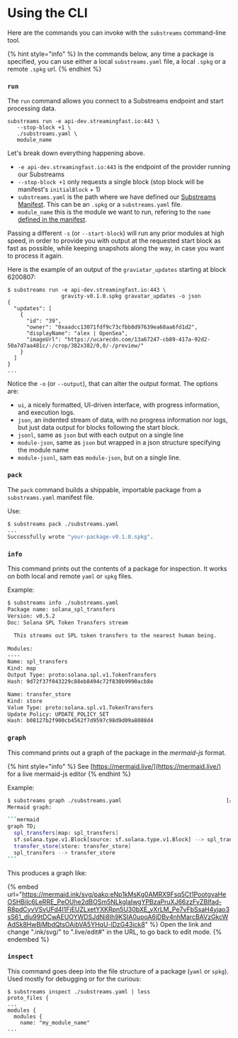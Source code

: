 # Using the CLI

Here are the commands you can invoke with the `substreams` command-line tool.

{% hint style="info" %}
In the commands below, any time a package is specified, you can use either a local `substreams.yaml` file, a local `.spkg` or a remote `.spkg` url.
{% endhint %}

### **`run`**

The `run` command allows you connect to a Substreams endpoint and start processing data.

```
substreams run -e api-dev.streamingfast.io:443 \
   --stop-block +1 \
   ./substreams.yaml \
   module_name
```

Let's break down everything happening above.

* `-e api-dev.streamingfast.io:443` is the endpoint of the provider running our Substreams
* `--stop-block +1` only requests a single block (stop block will be manifest's `initialBlock` + 1)
* `substreams.yaml` is the path where we have defined our [Substreams Manifest](https://github.com/streamingfast/substreams-docs/blob/master/docs/guides/docs/reference/manifests.html). This can be an `.spkg` or a `substreams.yaml` file.
* `module_name` this is the module we want to run, refering to the `name` [defined in the manifest](manifests.md#modules-.name).

Passing a different `-s` (or `--start-block`) will run any prior modules at high speed, in order to provide you with output at the requested start block as fast as possible, while keeping snapshots along the way, in case you want to process it again.

Here is the example of an output of the `graviatar_updates` starting at block 6200807:

```
$ substreams run -e api-dev.streamingfast.io:443 \
                 gravity-v0.1.0.spkg gravatar_updates -o json
{
  "updates": [
    {
      "id": "39",
      "owner": "0xaadcc13071fdf9c73cfbb8d97639ea68aa6fd1d2",
      "displayName": "alex | OpenSea",
      "imageUrl": "https://ucarecdn.com/13a67247-cb89-417a-92d2-50a7d7aa481c/-/crop/382x382/0,0/-/preview/"
    }
  ]
}
...
```

Notice the `-o` (or `--output`), that can alter the output format. The options are:

* `ui`, a nicely formatted, UI-driven interface, with progress information, and execution logs.
* `json`, an indented stream of data, with no progress information nor logs, but just data output for blocks following the start block.
* `jsonl`, same as `json` but with each output on a single line
* `module-json`, same as `json` but wrapped in a json structure specifying the module name
* `module-jsonl`, sam eas `module-json`, but on a single line.

### `pack`

The `pack` command builds a shippable, importable package from a `substreams.yaml` manifest file.

Use:

```bash
$ substreams pack ./substreams.yaml
...
Successfully wrote "your-package-v0.1.0.spkg".
```

### `info`

This command prints out the contents of a package for inspection. It works on both local and remote `yaml` or `spkg` files.

Example:

```bash
$ substreams info ./substreams.yaml
Package name: solana_spl_transfers
Version: v0.5.2
Doc: Solana SPL Token Transfers stream

  This streams out SPL token transfers to the nearest human being.
  
Modules:
----
Name: spl_transfers
Kind: map
Output Type: proto:solana.spl.v1.TokenTransfers
Hash: 9d72f37f043229c88eb8494c72f830b9990acb8e

Name: transfer_store
Kind: store
Value Type: proto:solana.spl.v1.TokenTransfers
Update Policy: UPDATE_POLICY_SET
Hash: b08127b2f900cb4562f7d9597c98d9d09a8088d4

```

### `graph`

This command prints out a graph of the package in the _mermaid-js_ format.

{% hint style="info" %}
See [https://mermaid.live/](https://mermaid.live/) for a live mermaid-js editor
{% endhint %}

Example:

````bash
$ substreams graph ./substreams.yaml                                 [±master ●●]
Mermaid graph:

```mermaid
graph TD;
  spl_transfers[map: spl_transfers]
  sf.solana.type.v1.Block[source: sf.solana.type.v1.Block] --> spl_transfers
  transfer_store[store: transfer_store]
  spl_transfers --> transfer_store
```
````

This produces a graph like:

{% embed url="https://mermaid.ink/svg/pako:eNp1kMsKg0AMRX9Fsq5Ct1PootgvaHeOSHBilc6LeRRE_PeOUhe2dBOSm5NLkglaIwgYPBzaPruXJ66zzFvZBIfad-R8pdCyvVSvUFd4I1FjEUZLxetYXKRpn5U30bXE_vXrLM_Pe7vFbSsaH4yjao3sS61_dlu99tDCwAEUOYWDSJdNi8Ih9KSIA0upoA6jDBy4nhMarcBAVzGkcWAdSk8HwBjMbdQtsOAibVA5YHqU-lDzG43ick8" %}
Open the link and change ".ink/svg/" to ".live/edit#" in the URL, to go back to edit mode.
{% endembed %}

### `inspect`

This command goes deep into the file structure of a package (`yaml` or `spkg`). Used mostly for debugging or for the curious:

```
$ substreams inspect ./substreams.yaml | less
proto_files {
...
modules {
  modules {
    name: "my_module_name"
...
```
